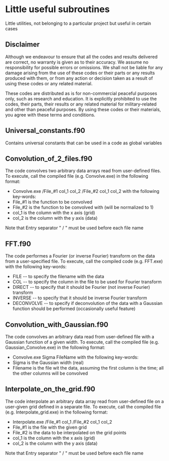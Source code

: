 # Little useful subroutines
Little utilities, not belonging to a particular project but useful in certain cases

 ## Disclaimer

Although we endeavour to ensure that all the codes and results delivered are correct, no warranty is given as to their accuracy. We assume no responsibility for possible errors or omissions. We shall not be liable for any damage arising from the use of these codes or their parts or any results produced with them, or from any action or decision taken as a result of using these codes or any related material.

These codes are distributed as is for non-commercial peaceful purposes only, such as research and education. It is explicitly prohibited to use the codes, their parts, their results or any related material for military-related and other than peaceful purposes. By using these codes or their materials, you agree with these terms and conditions.

## Universal_constants.f90
Contains universal constants that can be used in a code as global variables


## Convolution_of_2_files.f90
The code convolves two arbitrary data arrays read from user-defined files. To execute, call the compiled file (e.g. Convolve.exe) in the following format: 
* Convolve.exe  /File_#1 col_1 col_2  /File_#2 col_1 col_2
with the following key-words:
* File_#1 is the function to be convolved
* File_#2 is the function to be convolved with (will be normalized to 1)
* col_1 is the column with the x axis (grid)
* col_2 is the column with the y axis (data)

Note that Entry separator " / " must be used before each file name


## FFT.f90
The code performes a Fourier (or inverse Fourier) transform on the data from a user-specified file. To execute, call the compiled code (e.g. FFT.exe) with the following key-words:
* FILE -- to specify the filename with the data
* COL -- to specify the column in the file to be used for Fourier transform
* DIRECT -- to specify that it should be Fourier (not inverse Fourier) transform
* INVERSE  -- to specify that it should be inverse Fourier transform
* DECONVOLVE -- to specify if deconvolution of the data with a Gaussian function should be performed (occasionally useful feature)


## Convolution_with_Gaussian.f90
The code convolves an arbitrary data read from user-defined file  with a Gaussian function of a given width. To execute, call the compiled file (e.g. Gaussian_Convolve.exe) in the following format:
* Convolve.exe Sigma FileName
with the following key-words:
* Sigma is the Gaussian width (real)
* Filename is the file wit the data, assuming the first column is the time; all the other columns will be convolved


## Interpolate_on_the_grid.f90
The code interpolate an arbitrary data array read from user-defined file on a user-given grid defined in a separate file. To execute, call the compiled file (e.g. Interpolate_grid.exe) in the following format:
* Interpolate.exe  /File_#1 col_1 /File_#2 col_1 col_2
* File_#1 is the file with the given grid
* File_#2 is the data to be interpolated on the grid points
* col_1 is the column with the x axis (grid)
* col_2 is the column with the y axis (data)

Note that Entry separator " / " must be used before each file name
